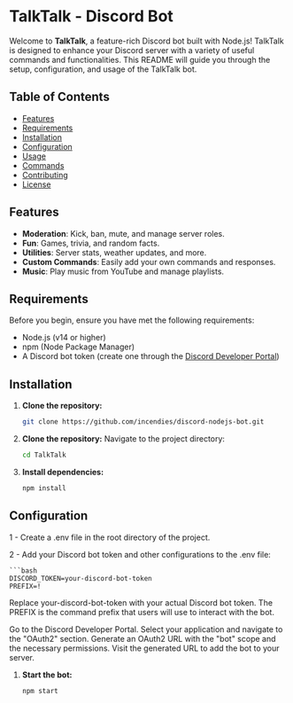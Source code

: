 # TalkTalk - Discord Bot

Welcome to **TalkTalk**, a feature-rich Discord bot built with Node.js! TalkTalk is designed to enhance your Discord server with a variety of useful commands and functionalities. This README will guide you through the setup, configuration, and usage of the TalkTalk bot.

## Table of Contents

- [Features](#features)
- [Requirements](#requirements)
- [Installation](#installation)
- [Configuration](#configuration)
- [Usage](#usage)
- [Commands](#commands)
- [Contributing](#contributing)
- [License](#license)

## Features

- **Moderation**: Kick, ban, mute, and manage server roles.
- **Fun**: Games, trivia, and random facts.
- **Utilities**: Server stats, weather updates, and more.
- **Custom Commands**: Easily add your own commands and responses.
- **Music**: Play music from YouTube and manage playlists.

## Requirements

Before you begin, ensure you have met the following requirements:

- Node.js (v14 or higher)
- npm (Node Package Manager)
- A Discord bot token (create one through the [Discord Developer Portal](https://discord.com/developers/applications))

## Installation

1. **Clone the repository:**

   ```bash
   git clone https://github.com/incendies/discord-nodejs-bot.git

2. **Clone the repository:**
    Navigate to the project directory:
    ```bash
    cd TalkTalk

2. **Install dependencies:**
    ```bash
    npm install 

## Configuration

1 - Create a .env file in the root directory of the project.

2 - Add your Discord bot token and other configurations to the .env file:

    ```bash
    DISCORD_TOKEN=your-discord-bot-token
    PREFIX=!

Replace your-discord-bot-token with your actual Discord bot token.
The PREFIX is the command prefix that users will use to interact with the bot.

Go to the Discord Developer Portal.
Select your application and navigate to the "OAuth2" section.
Generate an OAuth2 URL with the "bot" scope and the necessary permissions.
Visit the generated URL to add the bot to your server.

1. **Start the bot:**

   ```bash
   npm start


